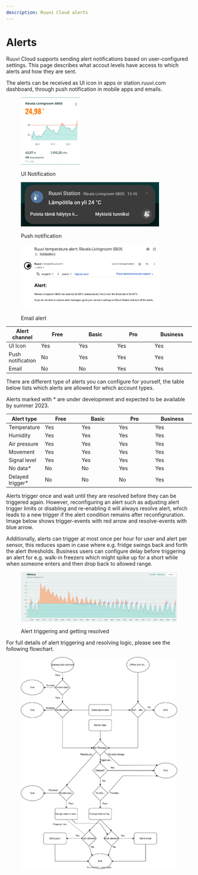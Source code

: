 ```yaml
---
description: Ruuvi Cloud alerts
---
```


# Alerts

Ruuvi Cloud supports sending alert notifications based on user-configured settings. This page describes what accout levels have access to which alerts and how they are sent.&#x20;

The alerts can be received as UI icon in apps or station.ruuvi.com dashboard, through push notification in mobile apps and emails.&#x20;

<div align="left">

<figure><img src="../../.gitbook/assets/Näyttökuva 2023-7-12 kello 13.43.02.png" alt="" width="160"><figcaption><p>UI Notification</p></figcaption></figure>

</div>

<div align="left">

<figure><img src="../../.gitbook/assets/image (3).png" alt="" width="375"><figcaption><p>Push notification</p></figcaption></figure>

</div>

<div align="left">

<figure><img src="../../.gitbook/assets/Näyttökuva 2023-7-12 kello 13.47.00.png" alt="" width="375"><figcaption><p>Email alert</p></figcaption></figure>

</div>

<table><thead><tr><th>Alert channel</th><th width="100">Free</th><th width="100">Basic</th><th width="100">Pro</th><th width="100">Business</th></tr></thead><tbody><tr><td>UI Icon</td><td>Yes</td><td>Yes</td><td>Yes</td><td>Yes</td></tr><tr><td>Push notification</td><td>No</td><td>Yes</td><td>Yes</td><td>Yes</td></tr><tr><td>Email</td><td>No</td><td>No</td><td>Yes</td><td>Yes</td></tr></tbody></table>

There are different type of alerts you can configure for yourself, the table below lists which alerts are allowed for which account types.&#x20;

Alerts marked with \* are under development and expected to be available by summer 2023.&#x20;

<table><thead><tr><th>Alert type</th><th width="100">Free</th><th width="100">Basic</th><th width="100">Pro</th><th width="100">Business</th></tr></thead><tbody><tr><td>Temperature</td><td>Yes</td><td>Yes</td><td>Yes</td><td>Yes</td></tr><tr><td>Humidity</td><td>Yes</td><td>Yes</td><td>Yes</td><td>Yes</td></tr><tr><td>Air pressure</td><td>Yes</td><td>Yes</td><td>Yes</td><td>Yes</td></tr><tr><td>Movement</td><td>Yes</td><td>Yes</td><td>Yes</td><td>Yes</td></tr><tr><td>Signal level</td><td>Yes</td><td>Yes</td><td>Yes</td><td>Yes</td></tr><tr><td>No data*</td><td>No</td><td>No</td><td>Yes</td><td>Yes</td></tr><tr><td>Delayed trigger*</td><td>No</td><td>No</td><td>No</td><td>Yes</td></tr></tbody></table>

Alerts trigger once and wait until they are resolved before they can be triggered again. However, reconfiguring an alert such as adjusting alert trigger limits or disabling and re-enabling it will always resolve alert, which leads to a new trigger if the alert condition remains after reconfigruration. Image below shows trigger-events with red arrow and resolve-events with blue arrow.&#x20;

Additionally, alerts can trigger at most once per hour for user and alert per sensor, this reduces spam in case where e.g. fridge swings back and forth the alert thresholds. Business users can configure delay before triggering an alert for e.g. walk-in freezers which might spike up for a short while when someone enters and then drop back to allowed range.&#x20;

<figure><img src="../../.gitbook/assets/alert trigger resolve.png" alt=""><figcaption><p>Alert triggering and getting resolved</p></figcaption></figure>

For full details of alert triggering and resolving logic, please see the following flowchart.



<figure><img src="../../.gitbook/assets/alertflow.drawio.svg" alt=""><figcaption></figcaption></figure>

